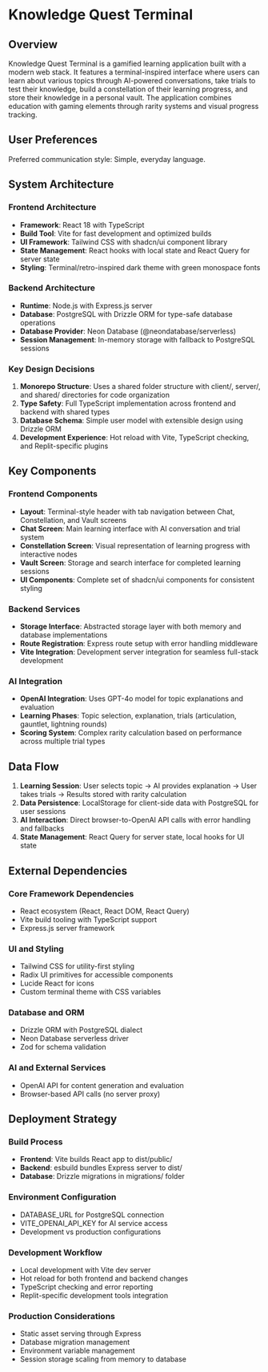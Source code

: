 # Knowledge Quest Terminal

## Overview

Knowledge Quest Terminal is a gamified learning application built with a modern web stack. It features a terminal-inspired interface where users can learn about various topics through AI-powered conversations, take trials to test their knowledge, build a constellation of their learning progress, and store their knowledge in a personal vault. The application combines education with gaming elements through rarity systems and visual progress tracking.

## User Preferences

Preferred communication style: Simple, everyday language.

## System Architecture

### Frontend Architecture
- **Framework**: React 18 with TypeScript
- **Build Tool**: Vite for fast development and optimized builds
- **UI Framework**: Tailwind CSS with shadcn/ui component library
- **State Management**: React hooks with local state and React Query for server state
- **Styling**: Terminal/retro-inspired dark theme with green monospace fonts

### Backend Architecture
- **Runtime**: Node.js with Express.js server
- **Database**: PostgreSQL with Drizzle ORM for type-safe database operations
- **Database Provider**: Neon Database (@neondatabase/serverless)
- **Session Management**: In-memory storage with fallback to PostgreSQL sessions

### Key Design Decisions

1. **Monorepo Structure**: Uses a shared folder structure with client/, server/, and shared/ directories for code organization
2. **Type Safety**: Full TypeScript implementation across frontend and backend with shared types
3. **Database Schema**: Simple user model with extensible design using Drizzle ORM
4. **Development Experience**: Hot reload with Vite, TypeScript checking, and Replit-specific plugins

## Key Components

### Frontend Components
- **Layout**: Terminal-style header with tab navigation between Chat, Constellation, and Vault screens
- **Chat Screen**: Main learning interface with AI conversation and trial system
- **Constellation Screen**: Visual representation of learning progress with interactive nodes
- **Vault Screen**: Storage and search interface for completed learning sessions
- **UI Components**: Complete set of shadcn/ui components for consistent styling

### Backend Services
- **Storage Interface**: Abstracted storage layer with both memory and database implementations
- **Route Registration**: Express route setup with error handling middleware
- **Vite Integration**: Development server integration for seamless full-stack development

### AI Integration
- **OpenAI Integration**: Uses GPT-4o model for topic explanations and evaluation
- **Learning Phases**: Topic selection, explanation, trials (articulation, gauntlet, lightning rounds)
- **Scoring System**: Complex rarity calculation based on performance across multiple trial types

## Data Flow

1. **Learning Session**: User selects topic → AI provides explanation → User takes trials → Results stored with rarity calculation
2. **Data Persistence**: LocalStorage for client-side data with PostgreSQL for user sessions
3. **AI Interaction**: Direct browser-to-OpenAI API calls with error handling and fallbacks
4. **State Management**: React Query for server state, local hooks for UI state

## External Dependencies

### Core Framework Dependencies
- React ecosystem (React, React DOM, React Query)
- Vite build tooling with TypeScript support
- Express.js server framework

### UI and Styling
- Tailwind CSS for utility-first styling
- Radix UI primitives for accessible components
- Lucide React for icons
- Custom terminal theme with CSS variables

### Database and ORM
- Drizzle ORM with PostgreSQL dialect
- Neon Database serverless driver
- Zod for schema validation

### AI and External Services
- OpenAI API for content generation and evaluation
- Browser-based API calls (no server proxy)

## Deployment Strategy

### Build Process
- **Frontend**: Vite builds React app to dist/public/
- **Backend**: esbuild bundles Express server to dist/
- **Database**: Drizzle migrations in migrations/ folder

### Environment Configuration
- DATABASE_URL for PostgreSQL connection
- VITE_OPENAI_API_KEY for AI service access
- Development vs production configurations

### Development Workflow
- Local development with Vite dev server
- Hot reload for both frontend and backend changes
- TypeScript checking and error reporting
- Replit-specific development tools integration

### Production Considerations
- Static asset serving through Express
- Database migration management
- Environment variable management
- Session storage scaling from memory to database
